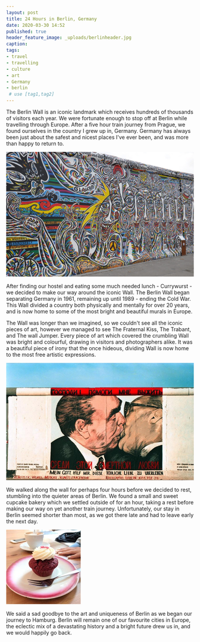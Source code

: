 ```yaml
---
layout: post
title: 24 Hours in Berlin, Germany
date: 2020-03-30 14:52
published: true
header_feature_image: _uploads/berlinheader.jpg
caption:
tags:   
- travel
- travelling
- culture
- art
- Germany
- berlin
 # use [tag1,tag2]
---
```


The Berlin Wall is an iconic landmark which receives hundreds of thousands of visitors each year. We were fortunate enough to stop off at Berlin while travelling through Europe. After a five hour train journey from Prague, we found ourselves in the country I grew up in, Germany. Germany has always been just about the safest and nicest places I've ever been, and was more than happy to return to.

[![The Berlin Wall](/_uploads/wall.jpg)](/_uploads/wall.jpg)

After finding our hostel and eating some much needed lunch - Currywurst - we decided to make our way around the iconic Wall. The Berlin Wall began separating Germany in 1961, remaining up until 1989 - ending the Cold War. This Wall divided a country both physically and mentally for over 20 years, and is now home to some of the most bright and beautiful murals in Europe.

The Wall was longer than we imagined, so we couldn't see all the iconic pieces of art, however we managed to see The Fraternal Kiss, The Trabant, and The wall Jumper. Every piece of art which covered the crumbling Wall was bright and colourful, drawing in visitors and photographers alike. It was a beautiful piece of irony that the once hideous, dividing Wall is now home to the most free artistic expressions.

[![The Fraternal Kiss](/_uploads/kiss.jpg)](/_uploads/kiss.jpg)

We walked along the wall for perhaps four hours before we decided to rest, stumbling into the quieter areas of Berlin. We found a small and sweet cupcake bakery which we settled outside of for an hour, taking a rest before making our way on yet another train journey. Unfortunately, our stay in Berlin seemed shorter than most, as we got there late and had to leave early the next day.

[![Cupcake Berlin](/_uploads/cupcake.jpg)](/_uploads/cupcake.jpg)

We said a sad goodbye to the art and uniqueness of Berlin as we began our journey to Hamburg. Berlin will remain one of our favourite cities in Europe, the eclectic mix of a devastating history and a bright future drew us in, and we would happily go back.
